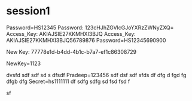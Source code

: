 # session1
Password=HS12345
Password: 123cHJhZGVlcGJoYXRzZWNyZXQ=
Access_Key: AKIAJSIE27KKMHXI3BJQ
Access_Key: AKIAJSIE27KKMHXI3BJQ56789876
Password=HS12345690900



New Key: 77778e1d-b4dd-4b1c-b7a7-ef1c86308729


NewKey=1123

dvsfd
sdf
sdf
sd
s
dfsdf
Pradeep=123456
sdf
dsf
sdf
sfds
df
dfg
d
fgd
fg
dfgb
dfg
Secret=hs1111111
df
sdfg
sdfg
sd
fsd
fsd
f




sf
